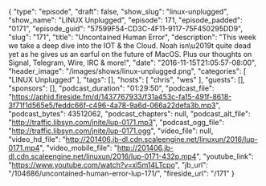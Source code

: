 {
  "type": "episode",
  "draft": false,
  "show_slug": "linux-unplugged",
  "show_name": "LINUX Unplugged",
  "episode": 171,
  "episode_padded": "0171",
  "episode_guid": "57599F54-CD3C-4F11-9117-75F450295DD9",
  "slug": "171",
  "title": "Uncontained Human Error",
  "description": "This week we take a deep dive into the IOT & the Cloud. Noah isn\u2019t quite dead yet as he gives us an earful on the future of MacOS. Plus our thoughts on Signal, Telegram, Wire, IRC & more!",
  "date": "2016-11-15T21:05:57-08:00",
  "header_image": "/images/shows/linux-unplugged.png",
  "categories": [
    "LINUX Unplugged"
  ],
  "tags": [],
  "hosts": [
    "chris",
    "wes"
  ],
  "guests": [],
  "sponsors": [],
  "podcast_duration": "01:29:50",
  "podcast_file": "https://aphid.fireside.fm/d/1437767933/f31a453c-fa15-491f-8618-3f71f1d565e5/feddc66f-c496-4a78-9a6d-066a22defa3b.mp3",
  "podcast_bytes": 43512062,
  "podcast_chapters": null,
  "podcast_alt_file": "http://traffic.libsyn.com/jnite/lup-0171.mp3",
  "podcast_ogg_file": "http://traffic.libsyn.com/jnite/lup-0171.ogg",
  "video_file": null,
  "video_hd_file": "http://201406.jb-dl.cdn.scaleengine.net/linuxun/2016/lup-0171.mp4",
  "video_mobile_file": "http://201406.jb-dl.cdn.scaleengine.net/linuxun/2016/lup-0171-432p.mp4",
  "youtube_link": "https://www.youtube.com/watch?v=xl5m14LTcpo",
  "jb_url": "/104686/uncontained-human-error-lup-171/",
  "fireside_url": "/171"
}

